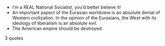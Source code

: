  - I’m a REAL National Socialist, you’d better believe it!
 - An important aspect of the Eurasian worldview is an absolute denial of Western civilization. In the opinion of the Eurasians, the West with its ideology of liberalism is an absolute evil.
 - The American empire should be destroyed.

3 quotes